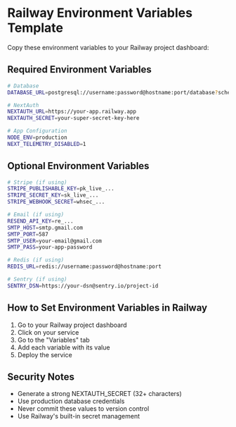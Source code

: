 # Railway Environment Variables Template

Copy these environment variables to your Railway project dashboard:

## Required Environment Variables

```bash
# Database
DATABASE_URL=postgresql://username:password@hostname:port/database?schema=public

# NextAuth
NEXTAUTH_URL=https://your-app.railway.app
NEXTAUTH_SECRET=your-super-secret-key-here

# App Configuration
NODE_ENV=production
NEXT_TELEMETRY_DISABLED=1
```

## Optional Environment Variables

```bash
# Stripe (if using)
STRIPE_PUBLISHABLE_KEY=pk_live_...
STRIPE_SECRET_KEY=sk_live_...
STRIPE_WEBHOOK_SECRET=whsec_...

# Email (if using)
RESEND_API_KEY=re_...
SMTP_HOST=smtp.gmail.com
SMTP_PORT=587
SMTP_USER=your-email@gmail.com
SMTP_PASS=your-app-password

# Redis (if using)
REDIS_URL=redis://username:password@hostname:port

# Sentry (if using)
SENTRY_DSN=https://your-dsn@sentry.io/project-id
```

## How to Set Environment Variables in Railway

1. Go to your Railway project dashboard
2. Click on your service
3. Go to the "Variables" tab
4. Add each variable with its value
5. Deploy the service

## Security Notes

- Generate a strong NEXTAUTH_SECRET (32+ characters)
- Use production database credentials
- Never commit these values to version control
- Use Railway's built-in secret management
